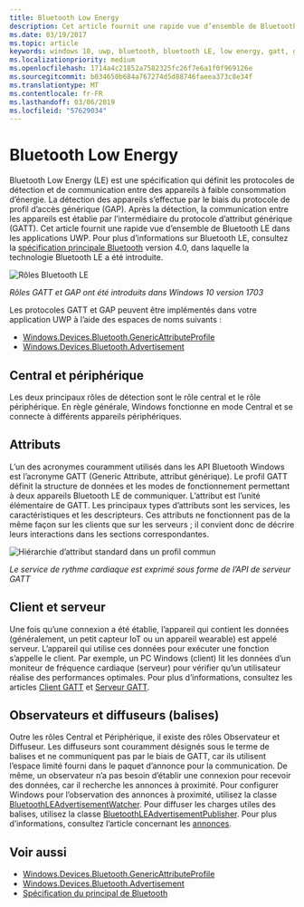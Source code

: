 ```yaml
---
title: Bluetooth Low Energy
description: Cet article fournit une rapide vue d’ensemble de Bluetooth LE dans les applications UWP.
ms.date: 03/19/2017
ms.topic: article
keywords: windows 10, uwp, bluetooth, bluetooth LE, low energy, gatt, gap, central, périphérique, client, serveur, observateur, diffuseur
ms.localizationpriority: medium
ms.openlocfilehash: 1714a4c21852a7582325fc26f7e6a1f0f969126e
ms.sourcegitcommit: b034650b684a767274d5d88746faeea373c8e34f
ms.translationtype: MT
ms.contentlocale: fr-FR
ms.lasthandoff: 03/06/2019
ms.locfileid: "57629034"
---
```

# <a name="bluetooth-low-energy"></a>Bluetooth Low Energy
Bluetooth Low Energy (LE) est une spécification qui définit les protocoles de détection et de communication entre des appareils à faible consommation d’énergie. La détection des appareils s’effectue par le biais du protocole de profil d’accès générique (GAP). Après la détection, la communication entre les appareils est établie par l’intermédiaire du protocole d’attribut générique (GATT). Cet article fournit une rapide vue d’ensemble de Bluetooth LE dans les applications UWP. Pour plus d’informations sur Bluetooth LE, consultez la [spécification principale Bluetooth](https://www.bluetooth.com/specifications/bluetooth-core-specification) version 4.0, dans laquelle la technologie Bluetooth LE a été introduite. 

![Rôles Bluetooth LE](images/gatt-roles.png)

*Rôles GATT et GAP ont été introduits dans Windows 10 version 1703*

Les protocoles GATT et GAP peuvent être implémentés dans votre application UWP à l’aide des espaces de noms suivants :
- [Windows.Devices.Bluetooth.GenericAttributeProfile](https://docs.microsoft.com/en-us/uwp/api/windows.devices.bluetooth.genericattributeprofile)
- [Windows.Devices.Bluetooth.Advertisement](https://docs.microsoft.com/en-us/uwp/api/windows.devices.bluetooth.genericattributeprofile)

## <a name="central-and-peripheral"></a>Central et périphérique
Les deux principaux rôles de détection sont le rôle central et le rôle périphérique. En règle générale, Windows fonctionne en mode Central et se connecte à différents appareils périphériques. 

## <a name="attributes"></a>Attributs
L’un des acronymes couramment utilisés dans les API Bluetooth Windows est l’acronyme GATT (Generic Attribute, attribut générique). Le profil GATT définit la structure de données et les modes de fonctionnement permettant à deux appareils Bluetooth LE de communiquer. L’attribut est l’unité élémentaire de GATT. Les principaux types d’attributs sont les services, les caractéristiques et les descripteurs. Ces attributs ne fonctionnent pas de la même façon sur les clients que sur les serveurs ; il convient donc de décrire leurs interactions dans les sections correspondantes. 

![Hiérarchie d’attribut standard dans un profil commun](images/gatt-service.png)

*Le service de rythme cardiaque est exprimé sous forme de l’API de serveur GATT*

## <a name="client-and-server"></a>Client et serveur
Une fois qu’une connexion a été établie, l’appareil qui contient les données (généralement, un petit capteur IoT ou un appareil wearable) est appelé serveur. L’appareil qui utilise ces données pour exécuter une fonction s’appelle le client. Par exemple, un PC Windows (client) lit les données d’un moniteur de fréquence cardiaque (serveur) pour vérifier qu’un utilisateur réalise des performances optimales. Pour plus d’informations, consultez les articles [Client GATT](gatt-client.md) et [Serveur GATT](gatt-server.md).

## <a name="watchers-and-publishers-beacons"></a>Observateurs et diffuseurs (balises)
Outre les rôles Central et Périphérique, il existe des rôles Observateur et Diffuseur. Les diffuseurs sont couramment désignés sous le terme de balises et ne communiquent pas par le biais de GATT, car ils utilisent l’espace limité fourni dans le paquet d’annonce pour la communication. De même, un observateur n’a pas besoin d’établir une connexion pour recevoir des données, car il recherche les annonces à proximité. Pour configurer Windows pour l’observation des annonces à proximité, utilisez la classe [BluetoothLEAdvertisementWatcher](https://docs.microsoft.com/en-us/uwp/api/windows.devices.bluetooth.advertisement.bluetoothleadvertisementwatcher). Pour diffuser les charges utiles des balises, utilisez la classe [BluetoothLEAdvertisementPublisher](https://docs.microsoft.com/en-us/uwp/api/windows.devices.bluetooth.advertisement.bluetoothleadvertisementpublisher). Pour plus d’informations, consultez l’article concernant les [annonces](ble-beacon.md).

## <a name="see-also"></a>Voir aussi
- [Windows.Devices.Bluetooth.GenericAttributeProfile](https://docs.microsoft.com/en-us/uwp/api/windows.devices.bluetooth.genericattributeprofile)
- [Windows.Devices.Bluetooth.Advertisement](https://docs.microsoft.com/en-us/uwp/api/windows.devices.bluetooth.genericattributeprofile)
- [Spécification du principal de Bluetooth](https://www.bluetooth.com/specifications/bluetooth-core-specification)
